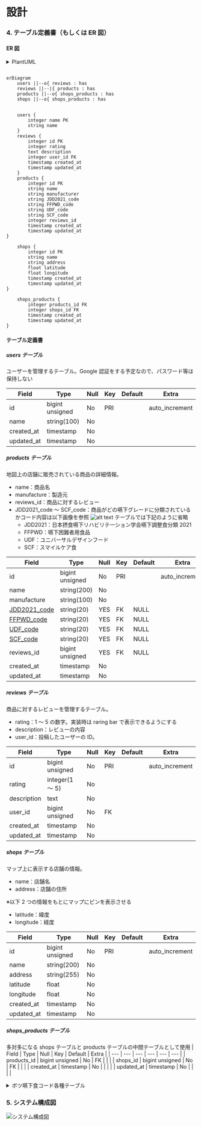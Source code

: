 # 設計

<!-- ### 1. 業務フロー

[業務フロー](https://www.figma.com/file/DATInSUXKXQQvGPjbwZ5Fr/%E6%A5%AD%E5%8B%99%E3%83%95%E3%83%AD%E3%83%BC?type=whiteboard&node-id=0-1&t=lG7CwtbMMtjQkLH9-0)

### 2. 画面遷移図

### 3. ワイヤーフレーム

[画面遷移](https://www.figma.com/file/bxiuZPUgXqpd9bM4rgB5Iv/%E7%94%BB%E9%9D%A2%E9%81%B7%E7%A7%BB%E5%9B%B3?type=design&node-id=0-1&mode=design&t=bwZnXBcBpYaWrJSc-0) -->

### 4. テーブル定義書（もしくは ER 図）

#### ER 図

<details>
<summary>PlantUML</summary>
![ER図](image/original.png)
</details>

```mermaid

erDiagram
    users ||--o{ reviews : has
    reviews ||--|{ products : has
    products ||--o{ shops_products : has
    shops ||--o{ shops_products : has


    users {
        integer name PK
        string name
    }
    reviews {
        integer id PK
        integer rating
        text description
        integer user_id FK
        timestamp created_at
        timestamp updated_at
    }
    products {
        integer id PK
        string name
        string manufacturer
        string JDD2021_code
        string FFPWD_code
        string UDF_code
        string SCF_code
        integer reviews_id
        timestamp created_at
        timestamp updated_at
}

    shops {
        integer id PK
        string name
        string address
        float latitude
        float longitude
        timestamp created_at
        timestamp updated_at
}

    shops_products {
        integer products_id FK
        integer shops_id FK
        timestamp created_at
        timestamp updated_at
}

```

#### テーブル定義書

##### users テーブル

ユーザーを管理するテーブル。Google 認証をする予定なので、パスワード等は保持しない

| Field      | Type            | Null | Key | Default | Extra          |
| ---------- | --------------- | ---- | --- | ------- | -------------- |
| id         | bigint unsigned | No   | PRI |         | auto_increment |
| name       | string(100)     | No   |     |         |                |
| created_at | timestamp       | No   |     |         |                |
| updated_at | timestamp       | No   |     |         |                |

##### products テーブル

地図上の店舗に販売されている商品の詳細情報。

- name：商品名
- manufacture：製造元
- reviews_id：商品に対するレビュー
- JDD2021_code ～ SCF_code：商品がどの嚥下グレードに分類されているかコード内容は以下画像を参照
  ![alt text](image/学会分類と他分類.png)
  テーブルでは下記のように省略
  - <a id = "JDD2021">JDD2021：日本摂食嚥下リハビリテーション学会嚥下調整食分類 2021</a>
  - <a id = "FFPWD">FFPWD：嚥下困難者用食品</a>
  - <a id = "UDF">UDF：ユニバーサルデザインフード</a>
  - <a id = "SCF">SCF：スマイルケア食</a>

| Field                    | Type            | Null | Key | Default | Extra          |
| ------------------------ | --------------- | ---- | --- | ------- | -------------- |
| id                       | bigint unsigned | No   | PRI |         | auto_increment |
| name                     | string(200)     | No   |     |         |                |
| manufacture              | string(100)     | No   |     |         |                |
| [JDD2021_code](#JDD2021) | string(20)      | YES  | FK  | NULL    |                |
| [FFPWD_code](#FFPWD)     | string(20)      | YES  | FK  | NULL    |                |
| [UDF_code](#UDF)         | string(20)      | YES  | FK  | NULL    |                |
| [SCF_code](#SCF)         | string(20)      | YES  | FK  | NULL    |                |
| reviews_id               | bigint unsigned | YES  | FK  | NULL    |                |
| created_at               | timestamp       | No   |     |         |                |
| updated_at               | timestamp       | No   |     |         |                |

<!-- <details>
<summary>ボツproductsテーブル</summary>
嚥下食の分類コードは別テーブルで管理するのではなく、直接入力することにする

| Field       | Type            | Null | Key | Default | Extra          |
| ----------- | --------------- | ---- | --- | ------- | -------------- |
| id          | bigint unsigned | No   | PRI |         | auto_increment |
| name        | string          | No   |     |         |                |
| manufacture | string          | No   |     |         |                |
| JDD2021_id  | bigint unsigned | YES  | FK  | NULL    |                |
| FFPWD_id    | bigint unsigned | YES  | FK  | NULL    |                |
| UDF_id      | bigint unsigned | YES  | FK  | NULL    |                |
| SCF_id      | bigint unsigned | YES  | FK  | NULL    |                |
| reviews_id  | bigint unsigned | YES  | FK  | NULL    |                |

</details> -->

##### reviews テーブル

商品に対するレビューを管理するテーブル。

- rating：1 ～ 5 の数字。実装時は raring bar で表示できるようにする
- description：レビューの内容
- user_id：投稿したユーザーの ID。

| Field       | Type            | Null | Key | Default | Extra          |
| ----------- | --------------- | ---- | --- | ------- | -------------- |
| id          | bigint unsigned | No   | PRI |         | auto_increment |
| rating      | integer(1 ～ 5) | No   |     |         |                |
| description | text            | No   |     |         |                |
| user_id     | bigint unsigned | No   | FK  |         |                |
| created_at  | timestamp       | No   |     |         |                |
| updated_at  | timestamp       | No   |     |         |                |

##### shops テーブル

マップ上に表示する店舗の情報。

- name：店舗名
- address：店舗の住所

※以下 2 つの情報をもとにマップにピンを表示させる

- latitude：緯度
- longitude：経度

| Field      | Type            | Null | Key | Default | Extra          |
| ---------- | --------------- | ---- | --- | ------- | -------------- |
| id         | bigint unsigned | No   | PRI |         | auto_increment |
| name       | string(200)     | No   |     |         |                |
| address    | string(255)     | No   |     |         |                |
| latitude   | float           | No   |     |         |                |
| longitude  | float           | No   |     |         |                |
| created_at | timestamp       | No   |     |         |                |
| updated_at | timestamp       | No   |     |         |                |

##### shops_products テーブル

多対多になる shops テーブルと products テーブルの中間テーブルとして使用
| Field | Type | Null | Key | Default | Extra |
| --- | --- | --- | --- | --- | --- |
| products_id | bigint unsigned | No | FK | | |
| shops_id | bigint unsigned | No | FK | | |
| created_at | timestamp | No | | | |
| updated_at | timestamp | No | | | |

<details>
<summary>ボツ嚥下食コード各種テーブル</summary>

**※以下のテーブルのレコードはあらかじめ開発者側で準備しておく。**
**販売している嚥下食の分類一覧 → 商品詳細に表示する**
→ 商品を新規に登録する際に必要かと思ったが、あらかじめリストにしておけば必要ないかも
![alt text](学会分類と他分類.png)

##### JDD2021(日本摂食嚥下リハビリテーション学会嚥下調整食分類 2021 のグレード)テーブル

| Field | Type            | Null | Key | Default | Extra          |
| ----- | --------------- | ---- | --- | ------- | -------------- |
| id    | bigint unsigned | No   | PRI |         | auto_increment |
| code  | string          | No   |     |         |                |

##### FFPWD(嚥下困難者用食品のグレード)テーブル

| Field | Type            | Null | Key | Default | Extra          |
| ----- | --------------- | ---- | --- | ------- | -------------- |
| id    | bigint unsigned | No   | PRI |         | auto_increment |
| code  | string          | No   |     | 　      |                |

##### UDF(ユニバーサルデザインフードのグレード)テーブル

| Field | Type            | Null | Key | Default | Extra          |
| ----- | --------------- | ---- | --- | ------- | -------------- |
| id    | bigint unsigned | No   | PRI |         | auto_increment |
| code  | string          | No   |     |         |                |

##### SCF(スマイルケア食のグレード)テーブル

| Field | Type            | Null | Key | Default | Extra          |
| ----- | --------------- | ---- | --- | ------- | -------------- |
| id    | bigint unsigned | No   | PRI |         | auto_increment |
| code  | string          | No   |     |         |                |

</details>

### 5. システム構成図

![システム構成図](image/original.drawio.png)
